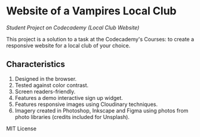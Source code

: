 # Website of a Vampires Local Club 
*Student Project on Codecademy (Local Club Website)*

This project is a solution to a task at the Codecademy's Courses: to create a responsive website for a local club of your choice. 

## Сharacteristics
1. Designed in the browser.
2. Tested against color contrast.
3. Screen readers-friendly.
2. Features a demo interactive sign up widget.
4. Features responsive images using Cloudinary techniques.
3. Imagery created in Photoshop, Inkscape and Figma using photos from photo libraries (credits included for Unsplash).

MIT License